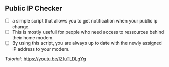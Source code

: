 ## Public IP Checker

- [ ] a simple script that allows you to get notification when your public ip change.
- [ ] This is mostly usefull for people who need access to ressources behind their home modem.
- [ ] By using this script, you are always up to date with the newly assigned IP address to your modem.

_Tutorial:_ https://youtu.be/IZIuTLDLgYg
